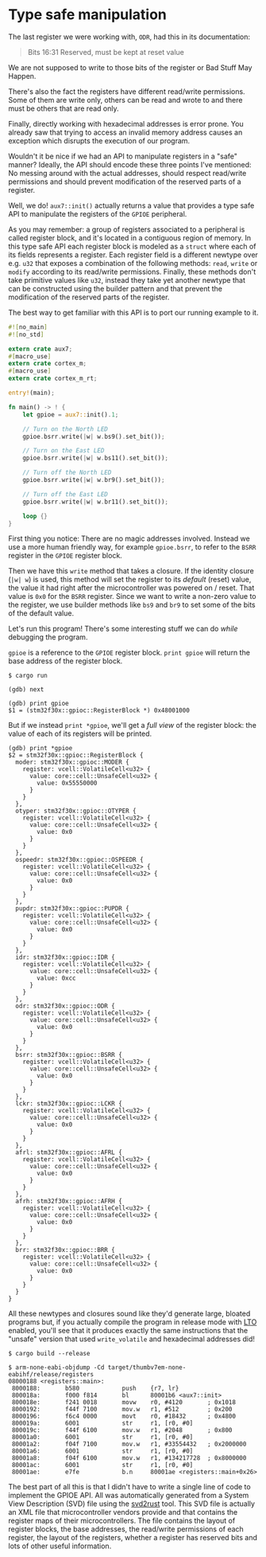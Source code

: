 # Type safe manipulation

The last register we were working with, `ODR`, had this in its documentation:

> Bits 16:31 Reserved, must be kept at reset value

We are not supposed to write to those bits of the register or Bad Stuff May Happen.

There's also the fact the registers have different read/write permissions. Some of them are write
only, others can be read and wrote to and there must be others that are read only.

Finally, directly working with hexadecimal addresses is error prone. You already saw that trying to
access an invalid memory address causes an exception which disrupts the execution of our program.

Wouldn't it be nice if we had an API to manipulate registers in a "safe" manner? Ideally, the API
should encode these three points I've mentioned: No messing around with the actual addresses, should
respect read/write permissions and should prevent modification of the reserved parts of a register.

Well, we do! `aux7::init()` actually returns a value that provides a type safe API to manipulate the
registers of the  `GPIOE` peripheral.

As you may remember: a group of registers associated to a peripheral is called register block, and
it's located in a contiguous region of memory. In this type safe API each register block is modeled
as a `struct` where each of its fields represents a register. Each register field is a different
newtype over e.g. `u32` that exposes a combination of the following methods: `read`, `write` or
`modify` according to its read/write permissions. Finally, these methods don't take primitive values
like `u32`, instead they take yet another newtype that can be constructed using the builder pattern
and that prevent the modification of the reserved parts of the register.

The best way to get familiar with this API is to port our running example to it.

``` rust
#![no_main]
#![no_std]

extern crate aux7;
#[macro_use]
extern crate cortex_m;
#[macro_use]
extern crate cortex_m_rt;

entry!(main);

fn main() -> ! {
    let gpioe = aux7::init().1;

    // Turn on the North LED
    gpioe.bsrr.write(|w| w.bs9().set_bit());

    // Turn on the East LED
    gpioe.bsrr.write(|w| w.bs11().set_bit());

    // Turn off the North LED
    gpioe.bsrr.write(|w| w.br9().set_bit());

    // Turn off the East LED
    gpioe.bsrr.write(|w| w.br11().set_bit());

    loop {}
}
```

First thing you notice: There are no magic addresses involved. Instead we use a more human friendly
way, for example `gpioe.bsrr`, to refer to the `BSRR` register in the `GPIOE` register block.

Then we have this `write` method that takes a closure. If the identity closure (`|w| w`) is used,
this method will set the register to its *default* (reset) value, the value it had right after the
microcontroller was powered on / reset. That value is `0x0` for the `BSRR` register. Since we want
to write a non-zero value to the register, we use builder methods like `bs9` and `br9` to set some
of the bits of the default value.

Let's run this program! There's some interesting stuff we can do *while* debugging the program.

`gpioe` is a reference to the `GPIOE` register block. `print gpioe` will return the base address of
the register block.

```
$ cargo run

(gdb) next

(gdb) print gpioe
$1 = (stm32f30x::gpioc::RegisterBlock *) 0x48001000
```

But if we instead `print *gpioe`, we'll get a *full view* of the register block: the value of each
of its registers will be printed.

```
(gdb) print *gpioe
$2 = stm32f30x::gpioc::RegisterBlock {
  moder: stm32f30x::gpioc::MODER {
    register: vcell::VolatileCell<u32> {
      value: core::cell::UnsafeCell<u32> {
        value: 0x55550000
      }
    }
  },
  otyper: stm32f30x::gpioc::OTYPER {
    register: vcell::VolatileCell<u32> {
      value: core::cell::UnsafeCell<u32> {
        value: 0x0
      }
    }
  },
  ospeedr: stm32f30x::gpioc::OSPEEDR {
    register: vcell::VolatileCell<u32> {
      value: core::cell::UnsafeCell<u32> {
        value: 0x0
      }
    }
  },
  pupdr: stm32f30x::gpioc::PUPDR {
    register: vcell::VolatileCell<u32> {
      value: core::cell::UnsafeCell<u32> {
        value: 0x0
      }
    }
  },
  idr: stm32f30x::gpioc::IDR {
    register: vcell::VolatileCell<u32> {
      value: core::cell::UnsafeCell<u32> {
        value: 0xcc
      }
    }
  },
  odr: stm32f30x::gpioc::ODR {
    register: vcell::VolatileCell<u32> {
      value: core::cell::UnsafeCell<u32> {
        value: 0x0
      }
    }
  },
  bsrr: stm32f30x::gpioc::BSRR {
    register: vcell::VolatileCell<u32> {
      value: core::cell::UnsafeCell<u32> {
        value: 0x0
      }
    }
  },
  lckr: stm32f30x::gpioc::LCKR {
    register: vcell::VolatileCell<u32> {
      value: core::cell::UnsafeCell<u32> {
        value: 0x0
      }
    }
  },
  afrl: stm32f30x::gpioc::AFRL {
    register: vcell::VolatileCell<u32> {
      value: core::cell::UnsafeCell<u32> {
        value: 0x0
      }
    }
  },
  afrh: stm32f30x::gpioc::AFRH {
    register: vcell::VolatileCell<u32> {
      value: core::cell::UnsafeCell<u32> {
        value: 0x0
      }
    }
  },
  brr: stm32f30x::gpioc::BRR {
    register: vcell::VolatileCell<u32> {
      value: core::cell::UnsafeCell<u32> {
        value: 0x0
      }
    }
  }
}
```

All these newtypes and closures sound like they'd generate large, bloated programs but, if you
actually compile the program in release mode with [LTO] enabled, you'll see that it produces exactly
the same instructions that the "unsafe" version that used `write_volatile` and hexadecimal addresses
did!

[LTO]: https://en.wikipedia.org/wiki/Interprocedural_optimization

``` console
$ cargo build --release

$ arm-none-eabi-objdump -Cd target/thumbv7em-none-eabihf/release/registers
08000188 <registers::main>:
 8000188:       b580            push    {r7, lr}
 800018a:       f000 f814       bl      80001b6 <aux7::init>
 800018e:       f241 0018       movw    r0, #4120       ; 0x1018
 8000192:       f44f 7100       mov.w   r1, #512        ; 0x200
 8000196:       f6c4 0000       movt    r0, #18432      ; 0x4800
 800019a:       6001            str     r1, [r0, #0]
 800019c:       f44f 6100       mov.w   r1, #2048       ; 0x800
 80001a0:       6001            str     r1, [r0, #0]
 80001a2:       f04f 7100       mov.w   r1, #33554432   ; 0x2000000
 80001a6:       6001            str     r1, [r0, #0]
 80001a8:       f04f 6100       mov.w   r1, #134217728  ; 0x8000000
 80001ac:       6001            str     r1, [r0, #0]
 80001ae:       e7fe            b.n     80001ae <registers::main+0x26>
```

The best part of all this is that I didn't have to write a single line of code to implement the
GPIOE API. All was automatically generated from a System View Description (SVD) file using the
[svd2rust] tool. This SVD file is actually an XML file that microcontroller vendors provide and that
contains the register maps of their microcontrollers. The file contains the layout of register
blocks, the base addresses, the read/write permissions of each register, the layout of the
registers, whether a register has reserved bits and lots of other useful information.

[svd2rust]: https://crates.io/crates/svd2rust
